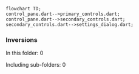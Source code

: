 <!--
Copyright 2025 The Flutter Authors
Use of this source code is governed by a BSD-style license that can be
found in the LICENSE file or at https://developers.google.com/open-source/licenses/bsd.
-->
<!---
Generated by https://github.com/polina-c/layerlens
Dependencies that create loops (inversions) are marked with `!`.
-->

```mermaid
flowchart TD;
control_pane.dart-->primary_controls.dart;
control_pane.dart-->secondary_controls.dart;
secondary_controls.dart-->settings_dialog.dart;
```

### Inversions
In this folder: 0

Including sub-folders: 0

